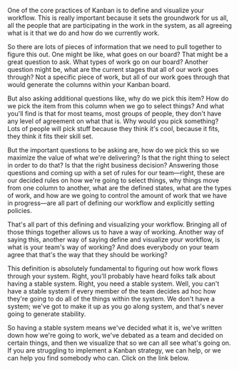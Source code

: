 One of the core practices of Kanban is to define and visualize your workflow. This is really important because it sets the groundwork for us all, all the people that are participating in the work in the system, as all agreeing what is it that we do and how do we currently work. 

So there are lots of pieces of information that we need to pull together to figure this out. One might be like, what goes on our board? That might be a great question to ask. What types of work go on our board? Another question might be, what are the current stages that all of our work goes through? Not a specific piece of work, but all of our work goes through that would generate the columns within your Kanban board. 

But also asking additional questions like, why do we pick this item? How do we pick the item from this column when we go to select things? And what you'll find is that for most teams, most groups of people, they don't have any level of agreement on what that is. Why would you pick something? Lots of people will pick stuff because they think it's cool, because it fits, they think it fits their skill set. 

But the important questions to be asking are, how do we pick this so we maximize the value of what we're delivering? Is that the right thing to select in order to do that? Is that the right business decision? Answering those questions and coming up with a set of rules for our team—right, these are our decided rules on how we're going to select things, why things move from one column to another, what are the defined states, what are the types of work, and how are we going to control the amount of work that we have in progress—are all part of defining our workflow and explicitly setting policies. 

That's all part of this defining and visualizing your workflow. Bringing all of those things together allows us to have a way of working. Another way of saying this, another way of saying define and visualize your workflow, is what is your team's way of working? And does everybody on your team agree that that's the way that they should be working? 

This definition is absolutely fundamental to figuring out how work flows through your system. Right, you'll probably have heard folks talk about having a stable system. Right, you need a stable system. Well, you can't have a stable system if every member of the team decides ad hoc how they're going to do all of the things within the system. We don't have a system; we've got to make it up as you go along system, and that's never going to generate stability. 

So having a stable system means we've decided what it is, we've written down how we're going to work, we've debated as a team and decided on certain things, and then we visualize that so we can all see what's going on. If you are struggling to implement a Kanban strategy, we can help, or we can help you find somebody who can. Click on the link below.
